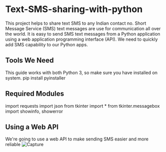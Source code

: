 # Text-SMS-sharing-with-python
This project helps to share text SMS to any Indian contact no.
Short Message Service (SMS) text messages are use for communication all over the world. 
It is easy to send SMS text messages from a Python application using a web application programming interface (API). 
We need to quickly add SMS capability to our Python apps.

## Tools We Need
This guide works with both Python 3, so make sure you have installed on system.
pip install pyinstaller

## Required Modules
import requests
import json
from tkinter import *
from tkinter.messagebox import showinfo, showerror

## Using a Web API
We're going to use a web API to make sending SMS easier and more reliable
![Capture](https://user-images.githubusercontent.com/78377163/124175497-4f627180-dacb-11eb-8a26-e401d29998f7.JPG)
